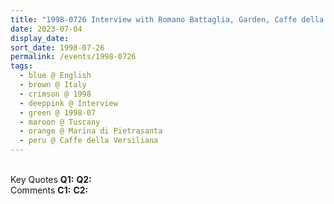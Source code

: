 ```yaml
---
title: "1998-0726 Interview with Romano Battaglia, Garden, Caffe della Versiliana, Viale Enrico Morin 16, Marina di Pietrasanta, Tuscany, Italy"
date: 2023-07-04
display_date: 
sort_date: 1998-07-26
permalink: /events/1998-0726
tags:
  - blue @ English
  - brown @ Italy
  - crimson @ 1998
  - deeppink @ Interview
  - green @ 1998-07
  - maroon @ Tuscany
  - orange @ Marina di Pietrasanta
  - peru @ Caffe della Versiliana
---
```


<br>

<wave-list>
  <list-title color="DarkSeaGreen" width="55">Key Quotes</list-title>
  <list-item color="BlanchedAlmond" width="280"><b>Q1:</b> <i></i></list-item>
  <list-item color="Lavender" width="280"><b>Q2:</b> <i></i></list-item>
</wave-list>

<br>

<wave-list>
  <list-title color="DarkSeaGreen" width="55">Comments</list-title>
  <list-item color="BlanchedAlmond" width="280"><b>C1:</b> <i></i></list-item>
  <list-item color="Lavender" width="280"><b>C2:</b> <i></i></list-item>
</wave-list>